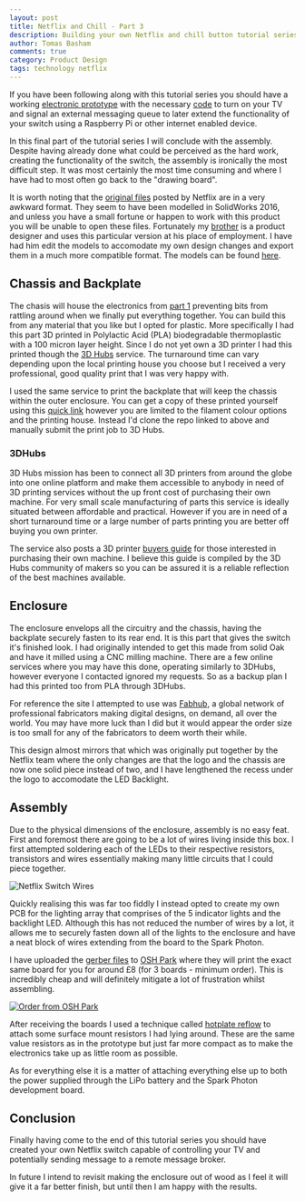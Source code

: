 ```yaml
---
layout: post
title: Netflix and Chill - Part 3
description: Building your own Netflix and chill button tutorial series concluding with assembly.
author: Tomas Basham
comments: true
category: Product Design
tags: technology netflix
---
```

If you have been following along with this tutorial series you should have a working [electronic prototype](/product%20design/2016/05/12/netflix-and-chill.html) with the necessary [code](/product%20design/2016/05/15/netflix-and-chill-part-2.html) to turn on your TV and signal an external messaging queue to later extend the functionality of your switch using a Raspberry Pi or other internet enabled device.

In this final part of the tutorial series I will conclude with the assembly. Despite having already done what could be perceived as the hard work, creating the functionality of the switch, the assembly is ironically the most difficult step. It was most certainly the most time consuming and where I have had to most often go back to the "drawing board".

It is worth noting that the [original files](http://makeit.netflix.com/downloads/build_step6_SwitchModels.zip) posted by Netflix are in a very awkward format. They seem to have been modelled in SolidWorks 2016, and unless you have a small fortune or happen to work with this product you will be unable to open these files. Fortunately my [brother](https://www.linkedin.com/in/daniel-basham-99557a65) is a product designer and uses this particular version at his place of employment. I have had him edit the models to accomodate my own design changes and export them in a much more compatible format. The models can be found [here](https://github.com/tomasbasham/netflix-switch-models/tree/master).

## Chassis and Backplate

The chasis will house the electronics from [part 1](/product%20design/2016/05/12/netflix-and-chill.html) preventing bits from rattling around when we finally put everything together. You can build this from any material that you like but I opted for plastic. More specifically I had this part 3D printed in Polylactic Acid (PLA) biodegradable thermoplastic with a 100 micron layer height. Since I do not yet own a 3D printer I had this printed though the [3D Hubs](https://www.3dhubs.com) service. The turnaround time can vary depending upon the local printing house you choose but I received a very professional, good quality print that I was very happy with.

I used the same service to print the backplate that will keep the chassis within the outer enclosure. You can get a copy of these printed yourself using this
[quick link](http://www.thingiverse.com/apps/3d-print-with-3d-hubs/run?thing_id=1743817) however you are limited to the filament colour options and the printing house. Instead I'd clone the repo linked to above and manually submit the print job to 3D Hubs.

<script src="https://embed.github.com/view/3d/tomasbasham/netflix-switch-models/master/netflix-switch-chassis.stl"></script>

<script src="https://embed.github.com/view/3d/tomasbasham/netflix-switch-models/master/netflix-switch-backplate.stl"></script>

### 3DHubs

3D Hubs mission has been to connect all 3D printers from around the globe into one online platform and make them accessible to anybody in need of 3D printing services without the up front cost of purchasing their own machine. For very small scale manufacturing of parts this service is ideally situated between affordable and practical. However if you are in need of a short turnaround time or a large number of parts printing you are better off buying you own printer.

The service also posts a 3D printer [buyers guide](https://www.3dhubs.com/best-3d-printer-guide) for those interested in purchasing their own machine. I believe this guide is compiled by the 3D Hubs community of makers so you can be assured it is a reliable reflection of the best machines available.

## Enclosure

The enclosure envelops all the circuitry and the chassis, having the backplate securely fasten to its rear end. It is this part that gives the switch it's finished look. I had originally intended to get this made from solid Oak and have it milled using a CNC milling machine. There are a few online services where you may have this done, operating similarly to 3DHubs, however everyone I contacted ignored my requests. So as a backup plan I had this printed too from PLA through 3DHubs.

For reference the site I attempted to use was [Fabhub](https://www.fabhub.io/), a global network of professional fabricators making digital designs, on demand, all over the world. You may have more luck than I did but it would appear the order size is too small for any of the fabricators to deem worth their while.

This design almost mirrors that which was originally put together by the Netflix team where the only changes are that the logo and the chassis are now one solid piece instead of two, and I have lengthened the recess under the logo to accomodate the LED Backlight.

<script src="https://embed.github.com/view/3d/tomasbasham/netflix-switch-models/master/netflix-switch-enclosure.stl"></script>

## Assembly

Due to the physical dimensions of the enclosure, assembly is no easy feat. First and foremost there are going to be a lot of wires living inside this box. I first attempted soldering each of the LEDs to their respective resistors, transistors and wires essentially making many little circuits that I could piece together.

![Netflix Switch Wires](https://dl.dropboxusercontent.com/u/59426690/cdn/netflix-switch-wires.jpg)

Quickly realising this was far too fiddly I instead opted to create my own PCB for the lighting array that comprises of the 5 indicator lights and the backlight LED. Although this has not reduced the number of wires by a lot, it allows me to securely fasten down all of the lights to the enclosure and have a neat block of wires extending from the board to the Spark Photon.

I have uploaded the [gerber files](https://en.wikipedia.org/wiki/Gerber_format) to [OSH Park](https://oshpark.com/) where they will print the exact same board for you for around £8 (for 3 boards - minimum order). This is incredibly cheap and will definitely mitigate a lot of frustration whilst assembling.

[![Order from OSH Park](https://oshpark.com/assets/badge-5b7ec47045b78aef6eb9d83b3bac6b1920de805e9a0c227658eac6e19a045b9c.png)](https://oshpark.com/shared_projects/WZlOnE4m)

After receiving the boards I used a technique called [hotplate reflow](/electronics/2016/06/06/tricks-of-the-trade-hotplate-reflow.html) to attach some surface mount resistors I had lying around. These are the same value resistors as in the prototype but just far more compact as to make the electronics take up as little room as possible.

As for everything else it is a matter of attaching everything else up to both the power supplied through the LiPo battery and the Spark Photon development board.

## Conclusion

Finally having come to the end of this tutorial series you should have created your own Netflix switch capable of controlling your TV and potentially sending message to a remote message broker.

In future I intend to revisit making the enclosure out of wood as I feel it will give it a far better finish, but until then I am happy with the results.
